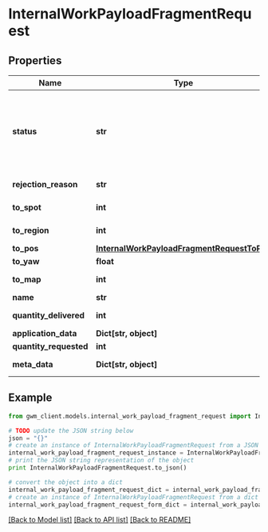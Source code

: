 # InternalWorkPayloadFragmentRequest


## Properties
Name | Type | Description | Notes
------------ | ------------- | ------------- | -------------
**status** | **str** | Status  * &#x60;NOT_STARTED&#x60; - Not Started * &#x60;IN_PROGRESS&#x60; - In Progress * &#x60;COMPLETED&#x60; - Completed * &#x60;REJECTED&#x60; - Rejected * &#x60;CANCELLED&#x60; - Cancelled * &#x60;TERMINAL_WITH_EXCEPTION&#x60; - Terminal With Exception * &#x60;SKIPPED&#x60; - Skipped * &#x60;PARTIALLY_COMPLETED&#x60; - Partially Completed | [optional] 
**rejection_reason** | **str** | Used as a rejection reason if the work payload fragment is rejected | [optional] 
**to_spot** | **int** | &#x60;id&#x60; of relevant related element eg: agent,map,site,spot,node,edge,external_device | [optional] 
**to_region** | **int** | &#x60;id&#x60; of relevant related element eg: agent,map,site,spot,node,edge,external_device | [optional] 
**to_pos** | [**InternalWorkPayloadFragmentRequestToPos**](InternalWorkPayloadFragmentRequestToPos.md) |  | [optional] 
**to_yaw** | **float** | Desired orientation in radians of the agent | [optional] 
**to_map** | **int** | &#x60;id&#x60; of relevant related element eg: agent,map,site,spot,node,edge,external_device | [optional] 
**name** | **str** | Name | [optional] 
**quantity_delivered** | **int** | How much was actually delivered to the customer | [optional] 
**application_data** | **Dict[str, object]** | JSON encoded application data for this object | [optional] 
**quantity_requested** | **int** | How many was requested by the order | [optional] 
**meta_data** | **Dict[str, object]** | optional JSON encoded metadata for this object | [optional] 

## Example

```python
from gwm_client.models.internal_work_payload_fragment_request import InternalWorkPayloadFragmentRequest

# TODO update the JSON string below
json = "{}"
# create an instance of InternalWorkPayloadFragmentRequest from a JSON string
internal_work_payload_fragment_request_instance = InternalWorkPayloadFragmentRequest.from_json(json)
# print the JSON string representation of the object
print InternalWorkPayloadFragmentRequest.to_json()

# convert the object into a dict
internal_work_payload_fragment_request_dict = internal_work_payload_fragment_request_instance.to_dict()
# create an instance of InternalWorkPayloadFragmentRequest from a dict
internal_work_payload_fragment_request_form_dict = internal_work_payload_fragment_request.from_dict(internal_work_payload_fragment_request_dict)
```
[[Back to Model list]](../README.md#documentation-for-models) [[Back to API list]](../README.md#documentation-for-api-endpoints) [[Back to README]](../README.md)


